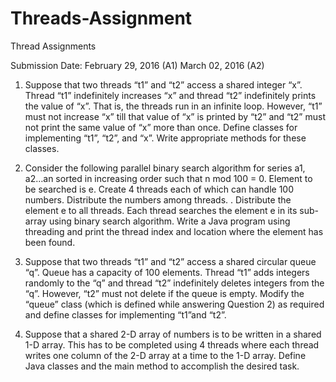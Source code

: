 # Threads-Assignment

Thread Assignments

Submission Date: February 29, 2016 (A1) March 02, 2016 (A2)

1.	Suppose that two threads “t1” and “t2” access a shared integer “x”. Thread “t1” indefinitely increases “x” and thread “t2” indefinitely prints the value of “x”. That is, the threads run in an infinite loop. However, “t1” must not increase “x” till that value of “x” is printed by “t2” and “t2” must not print the same value of “x” more than once.
Define classes for implementing “t1”, “t2”, and “x”. Write appropriate methods for these classes.

2.	Consider the following parallel binary search algorithm for series a1, a2…an sorted in increasing order such that n mod 100 = 0. Element to be searched is e.
Create 4 threads each of which can handle 100 numbers.
Distribute the numbers among threads.  . 
Distribute the element e to all threads.
Each thread searches the element e in its sub-array using binary search algorithm.
Write a Java program using threading and print the thread index and location where the element has been found.

3.	Suppose that two threads “t1” and “t2” access a shared circular queue “q”. Queue has a capacity of 100 elements. Thread “t1” adds integers randomly to the “q” and thread “t2” indefinitely deletes integers from the “q”. However, “t2” must not delete if the queue is empty.
Modify the “queue” class (which is defined while answering Question 2) as required and define classes for implementing “t1”and  “t2”.

4.	Suppose that a shared 2-D array of numbers is to be written in a shared 1-D array. This has to be completed using 4 threads where each thread writes one column of the 2-D array at a time to the 1-D array. Define Java classes and the main method to accomplish the desired task.


